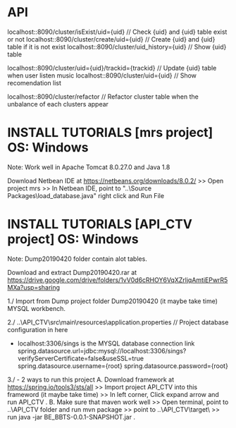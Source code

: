 # API
localhost::8090/cluster/isExist/uid={uid} 				// Check {uid} and {uid} table exist or not
localhost::8090/cluster/create/uid={uid} 				// Create {uid} and {uid} table if it is not exist
localhost::8090/cluster/uid_history={uid}				// Show {uid} table

localhost::8090/cluster/uid={uid}/trackid={trackid} 	// Update {uid} table when user listen music
localhost::8090/cluster/uid={uid} 						// Show recomendation list

localhost::8090/cluster/refactor						// Refactor cluster table when the unbalance of each clusters appear

# INSTALL TUTORIALS [mrs project] OS: Windows 

Note: Work well in Apache Tomcat 8.0.27.0 and Java 1.8

Download Netbean IDE at https://netbeans.org/downloads/8.0.2/ >> Open project mrs >> In Netbean IDE, point to "..\Source Packages\load_database.java" right click and Run File


# INSTALL TUTORIALS [API_CTV project] OS: Windows

Note: Dump20190420 folder contain alot tables.

Download and extract Dump20190420.rar at https://drive.google.com/drive/folders/1vV0d6cRHOY6VqXZrljqAmtiEPwrR5MXa?usp=sharing

1./ Import from Dump project folder Dump20190420 (it maybe take time) MYSQL workbench.


2./ ..\API_CTV\src\main\resources\application.properties 	// Project database configuration in here

- localhost:3306/sings is the MYSQL database connection link
spring.datasource.url=jdbc:mysql://localhost:3306/sings?verifyServerCertificate=false&useSSL=true 
spring.datasource.username={root}
spring.datasource.password={root}

3./ - 2 ways to run this project
	A.	Download framework at https://spring.io/tools3/sts/all >> Import project API_CTV into this frameword (it maybe take time) >> In left corner, Click expand arrow and run API_CTV .
	B. 	Make sure that maven work well >> Open terminal, point to ..\API_CTV folder and run mvn package >> point to ..\API_CTV\target\ >> run java -jar BE_BBTS-0.0.1-SNAPSHOT.jar . 
	